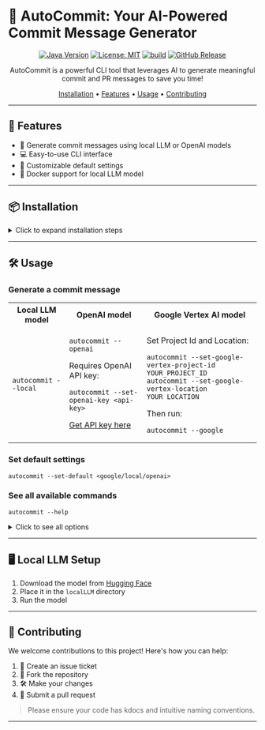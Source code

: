 # 🚀 AutoCommit: Your AI-Powered Commit Message Generator

<div align="center">

[![Java Version](https://img.shields.io/badge/java-11-yellow)](https://www.oracle.com/java/technologies/javase-jdk11-downloads.html)
[![License: MIT](https://img.shields.io/badge/License-MIT-blue.svg)](https://opensource.org/licenses/MIT)
[![build](https://github.com/Ibrahim-Haroon/git-autocommit-cli/actions/workflows/build.yaml/badge.svg)](https://github.com/Ibrahim-Haroon/git-autocommit-cli/actions/workflows/build.yaml)
[![GitHub Release](https://img.shields.io/github/v/release/Ibrahim-Haroon/git-autocommit-cli?include_prereleases&sort=semver&style=flat-square&logo=github)](https://github.com/Ibrahim-Haroon/git-autocommit-cli/releases)

AutoCommit is a powerful CLI tool that leverages AI to generate meaningful commit and PR messages to save you time!

[Installation](#-installation) • [Features](#-features) • [Usage](#️-usage) • [Contributing](#-contributing)

</div>

---

## 🌟 Features

- 🤖 Generate commit messages using local LLM or OpenAI models
- 💻 Easy-to-use CLI interface
- 🎨 Customizable default settings
- 🐳 Docker support for local LLM model

---

## 📦 Installation

<details>
<summary>Click to expand installation steps</summary>

1. Clone the repository
   ```shell
   git clone -b install https://github.com/Ibrahim-Haroon/git-autocommit-cli.git
   ```

2. Run the install script
   - For Unix-based systems:
     ```shell
     ./install.sh   # prefix with sudo for mac
     ```
   - For Windows:
     ```shell
     ./windows_install.ps1
     ```

3. Source the configuration file based on your shell:
   <details>
   <summary>For bash</summary>

   ```shell
   source ~/.bashrc
   ```
   </details>
   <details>
   <summary>For zsh</summary>

   ```shell
   source ~/.zshrc
   ```
   </details>

4. Export the path to the JAR file:
   - Find the location of the `autocommit` executable:
     ```shell
     which autocommit
     ```
   - Append the export path to your shell configuration file:
     ```shell
     echo 'export PATH=$PATH:/path/to/autocommit' >> ~/.zshrc   # or ~/.bashrc for bash users
     ```

5. Verify installation
   ```shell
   autocommit --test
   ```

</details>

---

## 🛠️ Usage

### Generate a commit message

<table>
<tr>
<th>Local LLM model</th>
<th>OpenAI model</th>
<th>Google Vertex AI model</th>
</tr>
<tr>
<td>

```shell
autocommit --local
```

</td>
<td>

```shell
autocommit --openai
```

Requires OpenAI API key:
```shell
autocommit --set-openai-key <api-key>
```
[Get API key here](https://platform.openai.com/api-keys)

</td>
<td>

Set Project Id and Location:
```shell
autocommit --set-google-vertex-project-id YOUR_PROJECT_ID
autocommit --set-google-vertex-location YOUR_LOCATION
```

Then run:
```shell
autocommit --google
```

</td>
</tr>
</table>

### Set default settings
```shell
autocommit --set-default <google/local/openai>
```

### See all available commands
```shell
autocommit --help
```

<details>
<summary>Click to see all options</summary>

```
Options: 
    --set-default, -d -> Set the default LLM response service { Value should be one of [local, openai, google, anthropic] }
    --set-openai-key -> Set OpenAI API key { String }
    --set-anthropic-key -> Set the anthropic API key { String }
    --set-google-vertex-project-id, -vertex-project-id -> Set the Google vertex project ID { String }
    --set-google-vertex-location, -vertex-location -> Set the Google vertex location { String }
    --local, -l [false] -> Use Local LLM response service 
    --openai, -o [false] -> Use OpenAI LLM response service 
    --anthropic, -a [false] -> Use Anthropic LLM response service 
    --google, -g [false] -> Use Google LLM response service 
    --make-pr-summary, -pr [false] -> Create a summary based off git log for PR message 
    --plain-pr, -plain-pr [false] -> Create a summary based off git log for PR message without GUI 
    --test, -t [false] -> Test CLI tool was installed correctly 
    --help, -h -> Usage info 
```

</details>

---

## 🖥️ Local LLM Setup

1. Download the model from [Hugging Face](https://huggingface.co/TheBloke/Llama-2-13B-chat-GGUF/blob/main/llama-2-13b-chat.Q4_K_M.gguf)
2. Place it in the `localLLM` directory
3. Run the model

---

## 🤝 Contributing

We welcome contributions to this project! Here's how you can help:

1. 📢 Create an issue ticket
2. 🍴 Fork the repository
3. 🛠️ Make your changes
4. 🎉 Submit a pull request

> Please ensure your code has kdocs and intuitive naming conventions.

---
